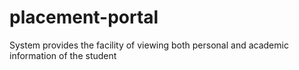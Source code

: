 # placement-portal
System provides the facility of viewing both personal and academic information of the student

